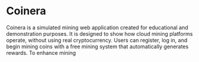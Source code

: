 # Coinera
Coinera is a simulated mining web application created for educational and demonstration purposes. It is designed to show how cloud mining platforms operate, without using real cryptocurrency. Users can register, log in, and begin mining coins with a free mining system that automatically generates rewards. To enhance mining 
